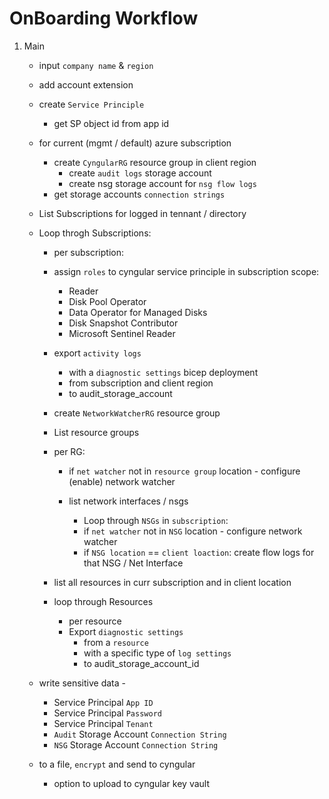 # OnBoarding Workflow

1. Main
    * input `company name` & `region`
    * add account extension
    * create `Service Principle`
      * get SP object id from app id
    * for current (mgmt / default) azure subscription
      * create `CyngularRG` resource group in client region
        * create `audit logs` storage account
        * create nsg storage account for `nsg flow logs`
      * get storage accounts `connection strings`

    * List Subscriptions for logged in tennant / directory
    
    * Loop throgh Subscriptions:
      * per subscription:
      * assign `roles` to cyngular service principle in subscription scope:
        * Reader
        * Disk Pool Operator
        * Data Operator for Managed Disks
        * Disk Snapshot Contributor
        * Microsoft Sentinel Reader
      * export `activity logs`
        * with a `diagnostic settings` bicep deployment
        * from subscription and client region
        * to audit_storage_account

      * create `NetworkWatcherRG` resource group
      * List resource groups
      * per RG:
        * if `net watcher` not in `resource group` location - configure (enable) network watcher

        * list network interfaces / nsgs
          * Loop through `NSGs` in `subscription`:
          * if `net watcher` not in `NSG` location - configure network watcher
          * if `NSG location` == `client loaction`: create flow logs for that NSG / Net Interface
    
      * list all resources in curr subscription and in client location
      * loop through Resources
        * per resource
        * Export `diagnostic settings`
          * from a `resource`
          * with a specific type of `log settings`
          * to audit_storage_account_id

    * write sensitive data -
      * Service Principal `App ID`
      * Service Principal `Password`
      * Service Principal `Tenant`
      * `Audit` Storage Account `Connection String`
      * `NSG` Storage Account `Connection String`
    * to a file, `encrypt` and send to cyngular
      * option to upload to cyngular key vault